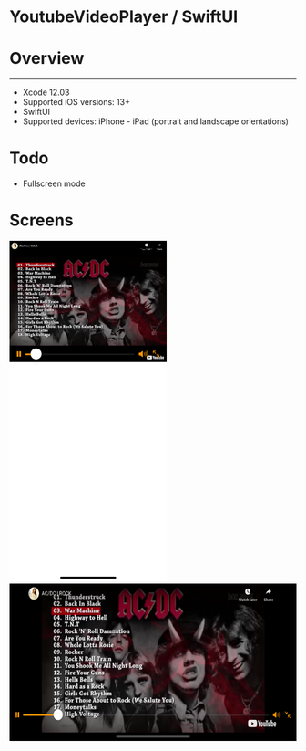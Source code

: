# YoutubeVideoPlayer / SwiftUI

# Overview
***
+ Xcode 12.03
+ Supported iOS versions: 13+
+ SwiftUI
+ Supported devices: iPhone - iPad (portrait and landscape orientations)

# Todo
+ Fullscreen mode

# Screens
<img src="https://github.com/serdarbakirtas/YoutubeVideoPlayer/blob/release/Screenshots/portrait.png" alt="HTML5 Icon" width="276" height="598"> <img src="https://github.com/serdarbakirtas/YoutubeVideoPlayer/blob/release/Screenshots/landscape.png" alt="HTML5 Icon" width="598" height="276">
